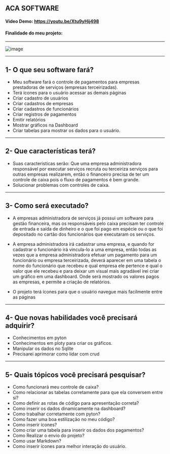 ## ACA SOFTWARE
#### Video Demo:  https://youtu.be/Xtu9yHij498
#### Finalidade do meu projeto:
------
![image](https://github.com/abnercezar/CS50x/assets/102832541/7cb6099e-43d4-4b95-abc3-3803239ecfe6)

_____
## 1- O que seu software fará?
- Meu software fará o controle de pagamentos para empresas prestadoras de serviços (empresas terceirizadas).
- Terá ícones para o usuário acessar as demais páginas
- Criar cadastro de usuários
- Criar cadastros de empresas
- Criar cadastros de funcionários
- Criar registros de pagamentos
- Emitir relatórios
- Mostrar gráficos na Dashboard
- Criar tabelas para mostrar os dados para o usuário.

_____

## 2- Que características terá?
- Suas caracteristicas serão:
    Que uma empresa administradora responsável por executar serviços recruta ou terceiriza serviços para outras empresas realizarem, então o financeiro
    precisa de ter um controle de caixa pois o fluxo de pagamentos é bem grande.
- Solucionar problemas com controles de caixa.
_____

## 3- Como será executado?

- A empresas administradora de serviços já possui um software para gestão financeira, mas os responsáveis pelo caixa precisam ter controle de entrada e saída de dinheiro e o que foi pago em espécie ou o que foi depositado no cartão dos funcionários que executaram os serviços.

- A empresa administradora irá cadastrar uma empresa, e quando for cadastrar o funcionário irá vincula-lo a uma empresa, então todas as vezes que a empresa administradora efetuar um pagamento para um funcionário ou empresa terceirizada, deverá aparecer em uma tabela o nome do funcionário que recebeu e qual empresa ele pertence e qual o valor que ele recebeu e para deixar um visual mais agradável irei criar um gráfico em uma dashboard. Onde será mostrado os valores pagos as empresas, e permite a criação de relatórios.

- O projeto terá ícones para que o usuário navegue mais facilmente entre as páginas
_____
## 4- Que novas habilidades você precisará adquirir?
- Conhecimentos em pyton
- Conhecimentos em ploty para criar os gráficos.
- Manipular os dados no Sqlite
- Precisarei aprimorar como lidar com crud

_____


## 5- Quais tópicos você precisará pesquisar?
- Como funcionará meu controle de caixa?
- Como relacionar as tabelas corretamente para que ela conversem entre si?
- Como definir as rotas de código para apresentação correta?
- Como inserir os dados dinamicamente na dashboard?
- Como trabalhar corretamente com pyton?
- Como fazer uma boa estilização no meu código?
- Como inserir ícones?
- Como criar uma tabela para inserir os dados dos pagamentos?
- Como Realizar o envio do projeto?
- Como usar Markdown?
- Como inserir ícones para melhor interação do usuário.
